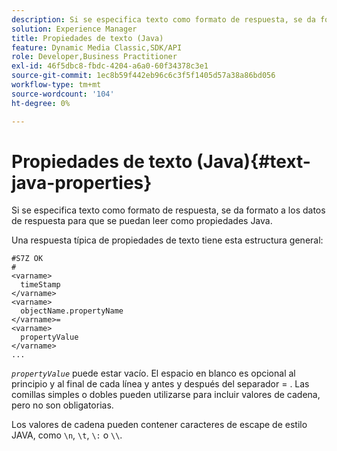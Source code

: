 ```yaml
---
description: Si se especifica texto como formato de respuesta, se da formato a los datos de respuesta para que se puedan leer como propiedades Java.
solution: Experience Manager
title: Propiedades de texto (Java)
feature: Dynamic Media Classic,SDK/API
role: Developer,Business Practitioner
exl-id: 46f5dbc8-fbdc-4204-a6a0-60f34378c3e1
source-git-commit: 1ec8b59f442eb96c6c3f5f1405d57a38a86bd056
workflow-type: tm+mt
source-wordcount: '104'
ht-degree: 0%

---
```


# Propiedades de texto (Java){#text-java-properties}

Si se especifica texto como formato de respuesta, se da formato a los datos de respuesta para que se puedan leer como propiedades Java.

Una respuesta típica de propiedades de texto tiene esta estructura general:

```
#S7Z OK
#
<varname>
  timeStamp
</varname>
<varname>
  objectName.propertyName
</varname>=
<varname>
  propertyValue
</varname>
...
```

*`propertyValue`* puede estar vacío. El espacio en blanco es opcional al principio y al final de cada línea y antes y después del separador = . Las comillas simples o dobles pueden utilizarse para incluir valores de cadena, pero no son obligatorias.

Los valores de cadena pueden contener caracteres de escape de estilo JAVA, como `\n`, `\t`, `\:` o `\\`.
